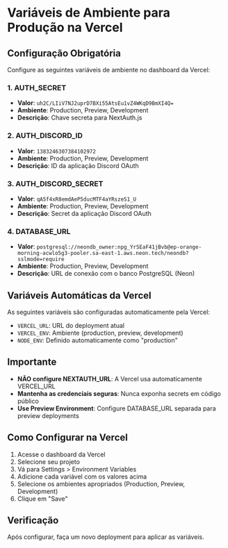 # Variáveis de Ambiente para Produção na Vercel

## Configuração Obrigatória

Configure as seguintes variáveis de ambiente no dashboard da Vercel:

### 1. AUTH_SECRET
- **Valor**: `uh2C/LIiV7NJ2uprD7BXi55AtsEu1vZ4WKqD9BmXI4Q=`
- **Ambiente**: Production, Preview, Development
- **Descrição**: Chave secreta para NextAuth.js

### 2. AUTH_DISCORD_ID
- **Valor**: `1383246307384102972`
- **Ambiente**: Production, Preview, Development
- **Descrição**: ID da aplicação Discord OAuth

### 3. AUTH_DISCORD_SECRET
- **Valor**: `qA5f4xR8emdAeP5ducMTF4aYRszeS1_U`
- **Ambiente**: Production, Preview, Development
- **Descrição**: Secret da aplicação Discord OAuth

### 4. DATABASE_URL
- **Valor**: `postgresql://neondb_owner:npg_YrSEaF41jBvb@ep-orange-morning-acwlo5g3-pooler.sa-east-1.aws.neon.tech/neondb?sslmode=require`
- **Ambiente**: Production, Preview, Development
- **Descrição**: URL de conexão com o banco PostgreSQL (Neon)

## Variáveis Automáticas da Vercel

As seguintes variáveis são configuradas automaticamente pela Vercel:

- `VERCEL_URL`: URL do deployment atual
- `VERCEL_ENV`: Ambiente (production, preview, development)
- `NODE_ENV`: Definido automaticamente como "production"

## Importante

- **NÃO configure NEXTAUTH_URL**: A Vercel usa automaticamente VERCEL_URL
- **Mantenha as credenciais seguras**: Nunca exponha secrets em código público
- **Use Preview Environment**: Configure DATABASE_URL separada para preview deployments

## Como Configurar na Vercel

1. Acesse o dashboard da Vercel
2. Selecione seu projeto
3. Vá para Settings > Environment Variables
4. Adicione cada variável com os valores acima
5. Selecione os ambientes apropriados (Production, Preview, Development)
6. Clique em "Save"

## Verificação

Após configurar, faça um novo deployment para aplicar as variáveis.

